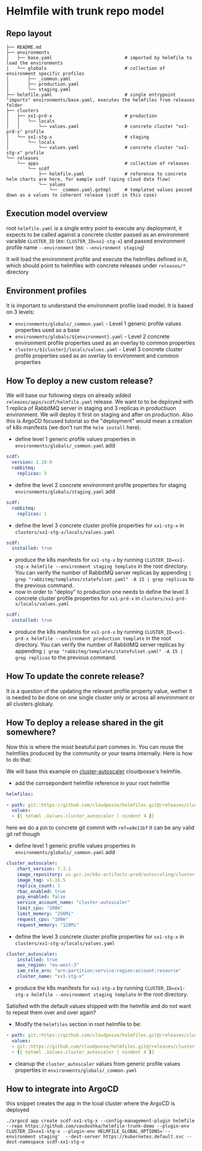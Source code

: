 # Helmfile with trunk repo model

## Repo layout 

```
├── README.md
├── environments
│   ├── base.yaml                           # imported by helmfile to load the environments
│   └── globals                             # collection of environment specific profiles
│       ├── _common.yaml
│       ├── production.yaml
│       └── staging.yaml
├── helmfile.yaml                           # single entrypoint "imports" environments/base.yaml, executes the helmfiles from releases folder
├── clusters
│   ├── xx1-prd-x                           # production
│   │   └── locals
│   │       └── values.yaml                 # concrete cluster "xx1-prd-x" profile
│   └── xx1-stg-x                           # staging
│       └── locals
│           └── values.yaml                 # concrete cluster "xx1-stg-x" profile
└── releases
    └── apps                                # collection of releases
        └── scdf
            ├── helmfile.yaml               # reference to concrete helm charts are here, for eample scdf (sping cloud data flow)
            └── values
                └── _common.yaml.gotmpl     # templated values passed down as a values to coherent release (scdf in this case)
```

## Execution model overview
root `helmfile.yaml` is a single entry point to execute any deployment, it expects to be called against a concrete cluster passed as an environment varaible `CLUSTER_ID` (ex: `CLUSTER_ID=xx1-stg-x`) and passed environment profile name `--environment` (ex: `--environment staging`)

It will load the environment profile and execute the helmfiles defined in it, which should point to helmfiles with concrete releases under `releases/*` directory


## Environment profiles
It is important to understand the environment profile load model. It is based on 3 levels:

* `environments/globals/_common.yaml` - Level 1 generic profile values properties used as a base
* `environments/globals/${environment}.yaml` - Level 2 concrete environment profile properties used as an overlay to common properties
* `clusters/${cluster}/locals/values.yaml` - Level 3 concrete cluster profile properties used as an overlay to environment and common properties


## How To deploy a new custom release?

We will base our following steps on already added `releases/apps/scdf/helmfile.yaml` release. We want to to be deployed with 1 replica of RabbitMQ server in staging and 3 replicas in productiuon environment. We will deploy it first on staging and after on production. Also this is ArgoCD focused tutorial so the "deployment" would mean a creation of k8s manifests (we don't run the `helm install` here).

* define level 1 generic profile values properties in `environments/globals/_common.yaml` add
```yaml
scdf:
  version: 2.10.0
  rabbitmq:
    replicas: 3
```
* define the level 2 concrete environment profile properties for staging `environments/globals/staging.yaml` add
```yaml
scdf:
  rabbitmq:
    replicas: 1
```
* define the level 3 concrete cluster profile properties for `xx1-stg-x` in `clusters/xx1-stg-x/locals/values.yaml`
```yaml
scdf:
  installed: true
```
* produce the k8s manifests for `xx1-stg-x` by running `CLUSTER_ID=xx1-stg-x helmfile --environment staging template` in the root directory. You can verify the number of RabbitMQ server replicas by appending `| grep "rabbitmq/templates/statefulset.yaml" -A 15 | grep replicas` to the previous command.
* now in order to "deploy" to production one needs to define the level 3 concrete cluster profile properties for `xx1-prd-x` in `clusters/xx1-prd-x/locals/values.yaml`
```yaml
scdf:
  installed: true
```
* produce the k8s manifests for `xx1-prd-x` by running `CLUSTER_ID=xx1-prd-x helmfile --environment production template` in the root directory. You can verify the number of RabbitMQ server replicas by appending `| grep "rabbitmq/templates/statefulset.yaml" -A 15 | grep replicas` to the previous command.

## How To update the conrete release?
It is a question of the updating the relevant profile property value, wether it is needed to be done on one single cluster only or across all environment or all clusters globaly.

## How To deploy a release shared in the git somewhere?
Now this is where the most beatuful part commes in. You can reuse the helmfiles produced by the community or your teams internally. Here is how to do that:

We will base this example on [cluster-autoscaler](https://github.com/cloudposse/helmfiles/tree/master/releases/cluster-autoscaler) cloudposse's helmfile. 
* add the corrsepondent helmfile reference in your root helmfile
```yaml
helmfiles:

- path: git::https://github.com/cloudposse/helmfiles.git@/releases/cluster-autoscaler/helmfile.yaml?ref=a9e11bf
  values:
  - {{ toYaml .Values.cluster_autoscaler | nindent 4 }}
```
here we do a pin to concrete git commit with `ref=a9e11bf` it can be any valid git ref though
* define level 1 generic profile values properties in `environments/globals/_common.yaml` add
```yaml
cluster_autoscaler:
    chart_version: 7.3.1
    image_repository: us.gcr.io/k8s-artifacts-prod/autoscaling/cluster-autoscaler
    image_tag: v1.16.5
    replica_count: 1
    rbac_enabled: true
    psp_enabled: false
    service_account_name: "cluster-autoscaler"
    limit_cpu: "200m"
    limit_memory: "256Mi"
    request_cpu: "100m"
    request_memory: "128Mi"
```
* define the level 3 concrete cluster profile properties for `xx1-stg-x` in `clusters/xx1-stg-x/locals/values.yaml`
```yaml
cluster_autoscaler:
    installed: true
    aws_region: "eu-west-3"
    iam_role_arn: "arn:partition:service:region:account:resource"
    cluster_name: "xx1-stg-x"
```
* produce the k8s manifests for `xx1-stg-x` by running `CLUSTER_ID=xx1-stg-x helmfile --environment staging template` in the root directory.

Satisfied with the default values shipped with the helmfile and do not want to repeat them over and over again? 

* Modify the `helmfiles` section in root helmfile to be:
```yaml
- path: git::https://github.com/cloudposse/helmfiles.git@/releases/cluster-autoscaler/helmfile.yaml?ref=a9e11bf
  values:
  - git::https://github.com/cloudposse/helmfiles.git@/releases/cluster-autoscaler/defaults.yaml?ref=a9e11bf
  - {{ toYaml .Values.cluster_autoscaler | nindent 4 }}
```
* cleanup the `cluster_autoscaler` values from generic profile values properties in `environments/globals/_common.yaml`

## How to integrate into ArgoCD

this snippet creates the app in the lcoal cluster where the ArgoCD is deployed
```
./argocd app create scdf-xx1-stg-x --config-management-plugin helmfile --repo https://github.com/vavdoshka/helmfile-trunk-demo --plugin-env CLUSTER_ID=xx1-stg-x --plugin-env HELMFILE_GLOBAL_OPTIONS='--environment staging'  --dest-server https://kubernetes.default.svc --dest-namespace scdf-xx1-stg-x
```